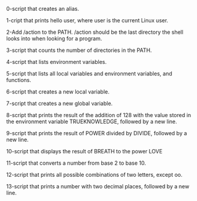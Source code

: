 0-script that creates an alias.

1-cript that prints hello user, where user is the current Linux user.

2-Add /action to the PATH. /action should be the last directory the shell looks into when looking for a program.

3-script that counts the number of directories in the PATH.

4-script that lists environment variables.

5-script that lists all local variables and environment variables, and functions.

6-script that creates a new local variable.

7-script that creates a new global variable.

8-script that prints the result of the addition of 128 with the value stored in the environment variable TRUEKNOWLEDGE, followed by a new line.

9-script that prints the result of POWER divided by DIVIDE, followed by a new line.

10-script that displays the result of BREATH to the power LOVE

11-script that converts a number from base 2 to base 10.

12-script that prints all possible combinations of two letters, except oo.

13-script that prints a number with two decimal places, followed by a new line.
